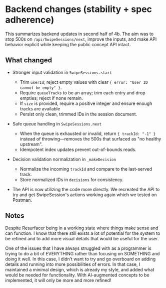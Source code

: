 # Backend changes (stability + spec adherence)

This summarizes backend updates in second half of 4b. The aim was to stop 500s on `/api/SwipeSessions/next`, improve the inputs, and make API behavior explicit while keeping the public concept API intact.

## What changed

- Stronger input validation in `SwipeSessions.start`
	- Trim `userId`; reject empty values with clear `{ error: "User ID cannot be empty" }`.
	- Require `queueTracks` to be an array; trim each entry and drop empties; reject if none remain.
	- If `size` is provided, require a positive integer and ensure enough tracks are available
	- Persist only clean, trimmed IDs in the session document.

- Safe queue handling in `SwipeSessions.next`
	- When the queue is exhausted or invalid, return `{ trackId: "-1" }` instead of throwing—removes the 500s that surfaced as "no healthy upstream".
	- Idempotent index updates prevent out-of-bounds reads.

- Decision validation normalization in `_makeDecision`
	- Normalize the incoming `trackId` and compare to the last-served track.
	- Store normalized IDs in `decisions` for consistency.


- The API is now utilizing the code more directly. We recreated the API to try and get SwipeSession's actions working again which we tested on Postman. 

## Notes

Despite Resurfacer being in a working state where things make sense and can function. I know that there still exists a lot of potential for the system to be refined and to add more visual details that would be useful for the user. 

One of the issues that I have always struggled with as a programmer is trying to do a bit of EVERYTHING rather than focusing on SOMETHING and doing it well. In this case, I didn’t want to try and go overboard on adding details and running into more possibilities of errors. In that case, I maintained a minimal design, which is already my style, and added what would be needed for functionality. With AI-augmented concepts to be implemented, it will only be more and more refined! 